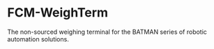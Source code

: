 # FCM-WeighTerm

The non-sourced weighing terminal for the BATMAN series of robotic automation solutions.
